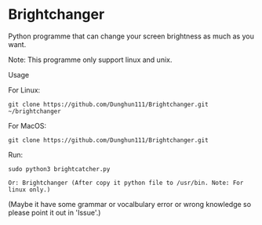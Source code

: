 # Brightchanger
Python programme that can change your screen brightness as much as you want.

Note: This programme only support linux and unix.

Usage

For Linux:

    git clone https://github.com/Dunghun111/Brightchanger.git ~/brightchanger

For MacOS:
    
    git clone https://github.com/Dunghun111/Brightchanger.git
    
Run:

    sudo python3 brightcatcher.py

    Or: Brightchanger (After copy it python file to /usr/bin. Note: For linux only.)
    
    
(Maybe it have some grammar or vocalbulary error or wrong knowledge so please point it out in 'Issue'.)
